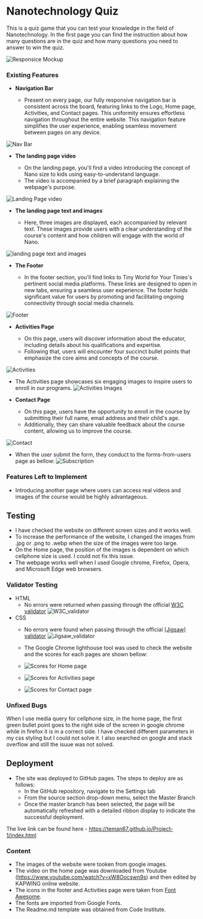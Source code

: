 # Nanotechnology Quiz

This is a quiz game that you can test your knowledge in the field of Nanotechnology. In the first page you can find the instruction about how many questions are in the quiz and how many questions you need to answer to win the quiz.

![Responsice Mockup](readme_folder/Responsive.png)

### Existing Features

- __Navigation Bar__
  
  - Present on every page, our fully responsive navigation bar is consistent across the board, featuring links to the Logo, Home page, Activities, and Contact pages. This uniformity ensures effortless navigation throughout the entire website. This navigation feature simplifies the user experience, enabling seamless movement between pages on any device.

![Nav Bar](https://github.com/teman67/Project-1/blob/main/readme_folder/Navigation_bar.png)

- __The landing page video__

  - On the landing page, you'll find a video introducing the concept of Nano size to kids using easy-to-understand language.
  - The video is accompanied by a brief paragraph explaining the webpage's purpose.

![Landing Page video](https://github.com/teman67/Project-1/blob/main/readme_folder/landing_page.png)

- __The landing page text and images__

  - Here, three images are displayed, each accompanied by relevant text. These images provide users with a clear understanding of the course's content and how children will engage with the world of Nano.
  
![landing page text and images](https://github.com/teman67/Project-1/blob/main/readme_folder/landing_page2.png)

- __The Footer__

  - In the footer section, you'll find links to Tiny World for Your Tinies's pertinent social media platforms. These links are designed to open in new tabs, ensuring a seamless user experience. The footer holds significant value for users by promoting and facilitating ongoing connectivity through social media channels.

![Footer](https://github.com/teman67/Project-1/blob/main/readme_folder/footer.png)

- __Activities Page__

  - On this page, users will discover information about the educator, including details about his qualifications and expertise.
  - Following that, users will encounter four succinct bullet points that emphasize the core aims and concepts of the course.

![Activities](https://github.com/teman67/Project-1/blob/main/readme_folder/Activities.png)

- The Activities page showcases six engaging images to inspire users to enroll in our programs.
![Activities Images](https://github.com/teman67/Project-1/blob/main/readme_folder/Activities_images.png)

- __Contact Page__

  - On this page, users have the opportunity to enroll in the course by submitting their full name, email address and their child's age.
  - Additionally, they can share valuable feedback about the course content, allowing us to improve the course.

![Contact](https://github.com/teman67/Project-1/blob/main/readme_folder/Contact.png)

- When the user submit the form, they conduct to the forms-from-users page as bellow:
![Subscription](https://github.com/teman67/Project-1/blob/main/readme_folder/Subscription.png)

### Features Left to Implement

- Introducing another page where users can access real videos and images of the course would be highly advantageous.

## Testing

- I have checked the website on different screen sizes and it works well.
- To increase the performance of the website, I changed the images from .jpg or .png to .webp when the size of the images were too large.
- On the Home page, the position of the images is dependent on which cellphone size is used. I could not fix this issue.
- The webpage works well when I used Google chrome, Firefox, Opera, and Microsoft Edge web browsers.

### Validator Testing

- HTML
  - No errors were returned when passing through the official [W3C validator](https://github.com/teman67/Project-1/blob/main/readme_folder/Showing%20results%20for%20contents%20of%20text-input%20area_Tiny%20World%20for%20Your%20Tinies.html)
![W3C_validator](https://github.com/teman67/Project-1/blob/main/readme_folder/W3C_validator.png)
- CSS
  - No errors were found when passing through the official [(Jigsaw) validator](https://github.com/teman67/Project-1/blob/main/readme_folder/W3C%20CSS%20Validator%20results%20for%20TextArea_Tiny%20World%20for%20Your%20Tinies.html)
![Jigsaw_validator](https://github.com/teman67/Project-1/blob/main/readme_folder/Jigsaw_validator.png)

  - The Google Chrome lighthouse tool was used to check the website and the scores for each pages are shown bellow:
  - ![Scores for Home page](https://github.com/teman67/Project-1/blob/main/readme_folder/Home-scores.png)
  - ![Scores for Activities page](https://github.com/teman67/Project-1/blob/main/readme_folder/Activities-scores.png)
  - ![Scores for Contact page](https://github.com/teman67/Project-1/blob/main/readme_folder/Contact-scores.png)

### Unfixed Bugs

When I use media query for cellphone size, in the home page, the first green bullet point goes to the right side of the screen in google chrome while in firefox it is in a correct side. I have checked different parameters in my css styling but I could not solve it. I also searched on google and stack overflow and still the isuue was not solved.

## Deployment

- The site was deployed to GitHub pages. The steps to deploy are as follows:
  - In the GitHub repository, navigate to the Settings tab
  - From the source section drop-down menu, select the Master Branch
  - Once the master branch has been selected, the page will be automatically refreshed with a detailed ribbon display to indicate the successful deployment.

The live link can be found here - <https://teman67.github.io/Project-1/index.html>

### Content

- The images of the website were tooken from google images.
- The video on the home page was downloaded from Youtube (<https://www.youtube.com/watch?v=xW8Oocswn9s>) and then edited by KAPWING online website.
- The icons in the footer and Activities page were taken from [Font Awesome](https://fontawesome.com/).
- The fonts are imported from Google Fonts.
- The Readme.md template was obtained from Code Institute.
